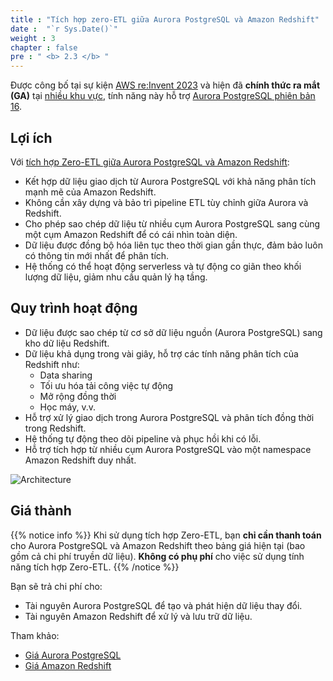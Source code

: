 ```yaml
---
title : "Tích hợp zero-ETL giữa Aurora PostgreSQL và Amazon Redshift"
date :  "`r Sys.Date()`" 
weight : 3 
chapter : false
pre : " <b> 2.3 </b> "
---
```


Được công bố tại sự kiện [AWS re:Invent 2023](https://youtu.be/PMfn9_nTDbM?t=7418) và hiện đã **chính thức ra mắt (GA)** tại [nhiều khu vực](https://docs.aws.amazon.com/AmazonRDS/latest/AuroraUserGuide/zero-etl.html#zero-etl.regions), tính năng này hỗ trợ [Aurora PostgreSQL phiên bản 16](https://docs.aws.amazon.com/AmazonRDS/latest/AuroraUserGuide/Concepts.Aurora_Fea_Regions_DB-eng.Feature.Zero-ETL.html#Concepts.Aurora_Fea_Regions_DB-eng.Feature.Zero-ETL-Postgres).

## Lợi ích

Với [tích hợp Zero-ETL giữa Aurora PostgreSQL và Amazon Redshift](https://aws.amazon.com/rds/aurora/zero-etl/):

- Kết hợp dữ liệu giao dịch từ Aurora PostgreSQL với khả năng phân tích mạnh mẽ của Amazon Redshift.
- Không cần xây dựng và bảo trì pipeline ETL tùy chỉnh giữa Aurora và Redshift.
- Cho phép sao chép dữ liệu từ nhiều cụm Aurora PostgreSQL sang cùng một cụm Amazon Redshift để có cái nhìn toàn diện.
- Dữ liệu được đồng bộ hóa liên tục theo thời gian gần thực, đảm bảo luôn có thông tin mới nhất để phân tích.
- Hệ thống có thể hoạt động serverless và tự động co giãn theo khối lượng dữ liệu, giảm nhu cầu quản lý hạ tầng.

## Quy trình hoạt động

- Dữ liệu được sao chép từ cơ sở dữ liệu nguồn (Aurora PostgreSQL) sang kho dữ liệu Redshift.
- Dữ liệu khả dụng trong vài giây, hỗ trợ các tính năng phân tích của Redshift như:
  - Data sharing
  - Tối ưu hóa tải công việc tự động
  - Mở rộng đồng thời
  - Học máy, v.v.
- Hỗ trợ xử lý giao dịch trong Aurora PostgreSQL và phân tích đồng thời trong Redshift.
- Hệ thống tự động theo dõi pipeline và phục hồi khi có lỗi.
- Hỗ trợ tích hợp từ nhiều cụm Aurora PostgreSQL vào một namespace Amazon Redshift duy nhất.

![Architecture](/images/2.Zero-ETLIntegration/150.png)

## Giá thành

{{% notice info %}}
Khi sử dụng tích hợp Zero-ETL, bạn **chỉ cần thanh toán** cho Aurora PostgreSQL và Amazon Redshift theo bảng giá hiện tại (bao gồm cả chi phí truyền dữ liệu). **Không có phụ phí** cho việc sử dụng tính năng tích hợp Zero-ETL.
{{% /notice %}}

Bạn sẽ trả chi phí cho:
- Tài nguyên Aurora PostgreSQL để tạo và phát hiện dữ liệu thay đổi.
- Tài nguyên Amazon Redshift để xử lý và lưu trữ dữ liệu.

Tham khảo:
- [Giá Aurora PostgreSQL](https://aws.amazon.com/rds/aurora/pricing/)
- [Giá Amazon Redshift](https://aws.amazon.com/redshift/pricing/)